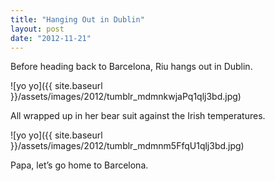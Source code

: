 ```yaml
---
title: "Hanging Out in Dublin"
layout: post
date: "2012-11-21"
---
```


Before heading back to Barcelona, Riu hangs out in Dublin.

![yo yo]({{ site.baseurl }}/assets/images/2012/tumblr_mdmnkwjaPq1qlj3bd.jpg)

All wrapped up in her bear suit against the Irish temperatures.

![yo yo]({{ site.baseurl }}/assets/images/2012/tumblr_mdmnm5FfqU1qlj3bd.jpg)

Papa, let’s go home to Barcelona.
